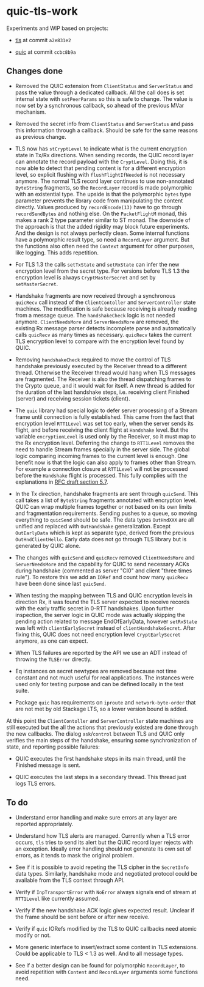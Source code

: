# quic-tls-work

Experiments and WIP based on projects:

- [tls](https://github.com/vincenthz/hs-tls) at commit `a2e831e2`

- [quic](https://github.com/kazu-yamamoto/quic) at commit `ccbc8b9a`

## Changes done

- Removed the QUIC extension from `ClientStatus` and `ServerStatus` and pass the
  value through a dedicated callback.  All the call does is set internal state
  with `setPeerParams` so this is safe to change.  The value is now set by a
  synchronous callback, so ahead of the previous MVar mechanism.

- Removed the secret info from `ClientStatus` and `ServerStatus` and pass this
  information through a callback.  Should be safe for the same reasons as
  previous change.

- TLS now has `stCryptLevel` to indicate what is the current encryption state in
  Tx/Rx directions.  When sending records, the QUIC record layer can annotate
  the record payload with the `CryptLevel`.  Doing this, it is now able to
  detect that pending content is for a different encryption level, so explicit
  flushing with `flushFlightIfNeeded` is not necessary anymore.  The normal TLS
  record layer continues to use non-annotated `ByteString` fragments, so the
  `RecordLayer` record is made polymorphic with an existential type.  The upside
  is that the polymorphic `bytes` type parameter prevents the library code from
  manipulating the content directly.  Values produced by `recordEncode(13)` have
  to go through `recordSendBytes` and nothing else.  On the `PacketFlightM`
  monad, this makes a rank 2 type parameter similar to ST monad.  The downside
  of the approach is that the added rigidity may block future experiments.  And
  the design is not always perfectly clean.  Some internal functions have a
  polymorphic result type, so need a `RecordLayer` argument.  But the functions
  also often need the `Context` argument for other purposes, like logging.  This
  adds repetition.

- For TLS 1.3 the calls `setTxState` and `setRxState` can infer the new
  encryption level from the secret type.  For versions before TLS 1.3 the
  encryption level is always `CryptMasterSecret` and set by `setMasterSecret`.

- Handshake fragments are now received through a synchronous `quicRecv` call
  instead of the `ClientContoller` and `ServerController` state machines.  The
  modification is safe because receiving is already reading from a message
  queue.  The `handshakeCheck` logic is not needed anymore.  `ClientNeedsMore`
  and `ServerNeedsMore` are removed, the existing Rx message parser detects
  incomplete parse and automatically calls `quicRecv` as many times as
  necessary.  `quicRecv` takes the current TLS encryption level to compare with
  the encryption level found by QUIC.

- Removing `handshakeCheck` required to move the control of TLS handshake
  previously executed by the Receiver thread to a different thread.  Otherwise
  the Receiver thread would hang when TLS messages are fragmented.  The Receiver
  is also the thread dispatching frames to the Crypto queue, and it would wait
  for itself.  A new thread is added for the duration of the last handshake
  steps, i.e. receiving client Finished (server) and receiving session tickets
  (client).

- The `quic` library had special logic to defer server processing of a Stream
  frame until connection is fully established.  This came from the fact that
  encryption level `RTT1Level` was set too early, when the server sends its
  flight, and before receiving the client flight at `Handshake` level.  But the
  variable `encryptionLevel` is used only by the Receiver, so it must map to the
  Rx encryption level.  Deferring the change to `RTT1Level` removes the need to
  handle Stream frames specially in the server side.  The global logic comparing
  incoming frames to the current level is enough.  One benefit now is that the
  logic can also apply to frames other than Stream.  For example a connection
  closure at `RTT1Level` will not be processed before the `Handshake` flight is
  processed.  This fully complies with the explanations in [RFC draft section
  5.7](https://tools.ietf.org/html/draft-ietf-quic-tls-27#section-5.7).

- In the Tx direction, handshake fragments are sent through `quicSend`.  This
  call takes a list of `ByteString` fragments annotated with encryption level.
  QUIC can wrap multiple frames together or not based on its own limits and
  fragmentation requirements.  Sending pushes to a queue, so moving everything
  to `quicSend` should be safe.  The data types `OutHndXXX` are all unified and
  replaced with `OutHandshake` generalization.  Except `OutEarlyData` which is
  kept as separate type, derived from the previous `OutHndClientHello`.  Early
  data does not go through TLS library but is generated by QUIC alone.

- The changes with `quicSend` and `quicRecv` removed `ClientNeedsMore` and
  `ServerNeedsMore` and the capability for QUIC to send necessary ACKs during
  handshake (commented as server "CI0" and client "three times rule").  To
  restore this we add an `IORef` and count how many `quicRecv` have been done
  since last `quicSend`.

- When testing the mapping between TLS and QUIC encryption levels in direction
  Rx, it was found the TLS server expected to receive records with the early
  traffic secret in 0-RTT handshakes.  Upon further inspection, the server logic
  in QUIC mode was actually skipping the pending action related to message
  EndOfEarlyData, however `setRxState` was left with `clientEarlySecret` instead
  of `clientHandshakeSecret`.  After fixing this, QUIC does not need encryption
  level `CryptEarlySecret` anymore, as one can expect.

- When TLS failures are reported by the API we use an ADT instead of throwing
  the `TLSError` directly.

- Eq instances on secret newtypes are removed because not time constant and not
  much useful for real applications.  The instances were used only for testing
  purpose and can be defined locally in the test suite.

- Package `quic` has requirements on `iproute` and `network-byte-order` that are
  not met by old Stackage LTS, so a lower version bound is added.

At this point the `ClientContoller` and `ServerController` state machines are
still executed but the all the actions that previously existed are done through
the new callbacks.  The dialog `ask`/`control` between TLS and QUIC only
verifies the main steps of the handshake, ensuring some synchronization of
state, and reporting possible failures:

- QUIC executes the first handshake steps in its main thread, until the Finished
  message is sent.

- QUIC executes the last steps in a secondary thread.  This thread just logs
  TLS errors.

## To do

- Understand error handling and make sure errors at any layer are reported
  appropriately.

- Understand how TLS alerts are managed.  Currently when a TLS error occurs,
  `tls` tries to send its alert but the QUIC record layer rejects with an
  exception.  Ideally error handling should not generate its own set of errors,
  as it tends to mask the original problem.

- See if it is possible to avoid repeting the TLS cipher in the `SecretInfo`
  data types.  Similarly, handshake mode and negotiated protocol could be
  available from the TLS context through API.

- Verify if `InpTransportError` with `NoError` always signals end of stream at
  `RTT1Level` like currently assumed.

- Verify if the new handshake ACK logic gives expected result.  Unclear if the
  frame should be sent before or after new receive.

- Verify if `quic` IORefs modified by the TLS to QUIC callbacks need atomic
  modify or not.

- More generic interface to insert/extract some content in TLS extensions.
  Could be applicable to TLS < 1.3 as well.  And to all message types.

- See if a better design can be found for polymorphic `RecordLayer`, to avoid
  repetition with `Content` and `RecordLayer` arguments some functions need.
